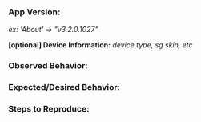 ### App Version: 
_ex: 'About' -> "v3.2.0.1027"_

**[optional] Device Information:**
_device type, sg skin, etc_

### Observed Behavior:

### Expected/Desired Behavior:

### Steps to Reproduce: